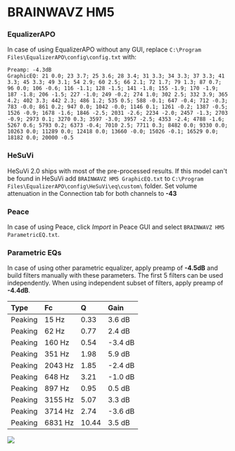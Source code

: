 # BRAINWAVZ HM5

### EqualizerAPO
In case of using EqualizerAPO without any GUI, replace `C:\Program Files\EqualizerAPO\config\config.txt`
with:
```
Preamp: -4.3dB
GraphicEQ: 21 0.0; 23 3.7; 25 3.6; 28 3.4; 31 3.3; 34 3.3; 37 3.3; 41 3.3; 45 3.3; 49 3.1; 54 2.9; 60 2.5; 66 2.1; 72 1.7; 79 1.3; 87 0.7; 96 0.0; 106 -0.6; 116 -1.1; 128 -1.5; 141 -1.8; 155 -1.9; 170 -1.9; 187 -1.8; 206 -1.5; 227 -1.0; 249 -0.2; 274 1.0; 302 2.5; 332 3.9; 365 4.2; 402 3.3; 442 2.3; 486 1.2; 535 0.5; 588 -0.1; 647 -0.4; 712 -0.3; 783 -0.0; 861 0.2; 947 0.0; 1042 -0.0; 1146 0.1; 1261 -0.2; 1387 -0.5; 1526 -0.9; 1678 -1.6; 1846 -2.5; 2031 -2.6; 2234 -2.0; 2457 -1.3; 2703 -0.9; 2973 0.1; 3270 0.3; 3597 -3.0; 3957 -2.5; 4353 -2.4; 4788 -1.6; 5267 0.6; 5793 0.2; 6373 -0.4; 7010 2.5; 7711 0.3; 8482 0.0; 9330 0.0; 10263 0.0; 11289 0.0; 12418 0.0; 13660 -0.0; 15026 -0.1; 16529 0.0; 18182 0.0; 20000 -0.5
```

### HeSuVi
HeSuVi 2.0 ships with most of the pre-processed results. If this model can't be found in HeSuVi add
`BRAINWAVZ HM5 GraphicEQ.txt` to `C:\Program Files\EqualizerAPO\config\HeSuVi\eq\custom\` folder.
Set volume attenuation in the Connection tab for both channels to **-43**

### Peace
In case of using Peace, click *Import* in Peace GUI and select `BRAINWAVZ HM5 ParametricEQ.txt`.

### Parametric EQs
In case of using other parametric equalizer, apply preamp of **-4.5dB** and build filters manually
with these parameters. The first 5 filters can be used independently.
When using independent subset of filters, apply preamp of **-4.4dB**.

| Type    | Fc      |     Q | Gain    |
|:--------|:--------|:------|:--------|
| Peaking | 15 Hz   |  0.33 | 3.6 dB  |
| Peaking | 62 Hz   |  0.77 | 2.4 dB  |
| Peaking | 160 Hz  |  0.54 | -3.4 dB |
| Peaking | 351 Hz  |  1.98 | 5.9 dB  |
| Peaking | 2043 Hz |  1.85 | -2.4 dB |
| Peaking | 648 Hz  |  3.21 | -1.0 dB |
| Peaking | 897 Hz  |  0.95 | 0.5 dB  |
| Peaking | 3155 Hz |  5.07 | 3.3 dB  |
| Peaking | 3714 Hz |  2.74 | -3.6 dB |
| Peaking | 6831 Hz | 10.44 | 3.5 dB  |

![](https://raw.githubusercontent.com/jaakkopasanen/AutoEq/master/results/rtings/rtings/BRAINWAVZ%20HM5/BRAINWAVZ%20HM5.png)